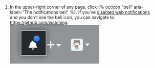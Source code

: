 1. In the upper-right corner of any page, click {% octicon "bell" aria-label="The notifications bell" %}. If you've [disabled web notifications](/github/receiving-notifications-about-activity-on-github/choosing-the-delivery-method-for-your-notifications) and you don't see the bell icon, you can navigate to <https://github.com/watching>.
![Notification indicating any unread message](/assets/images/help/notifications/notifications_general_existence_indicator.png)
